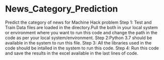 # News_Category_Prediction
Predict the category of news for Machine Hack problem
Step 1: Test and Train Data files are loaded in the directory.Pull the both in your local system or environment where you want to run this code and change the path in the code as per your local system/environment.
Step 2:Python 3.7 should be available in the system to run this file.
Step 3: All the libraries used in the code should be intalled in the system to run this code.
Step 4: Run this code and save the results in the excel available in the last lines of code.
